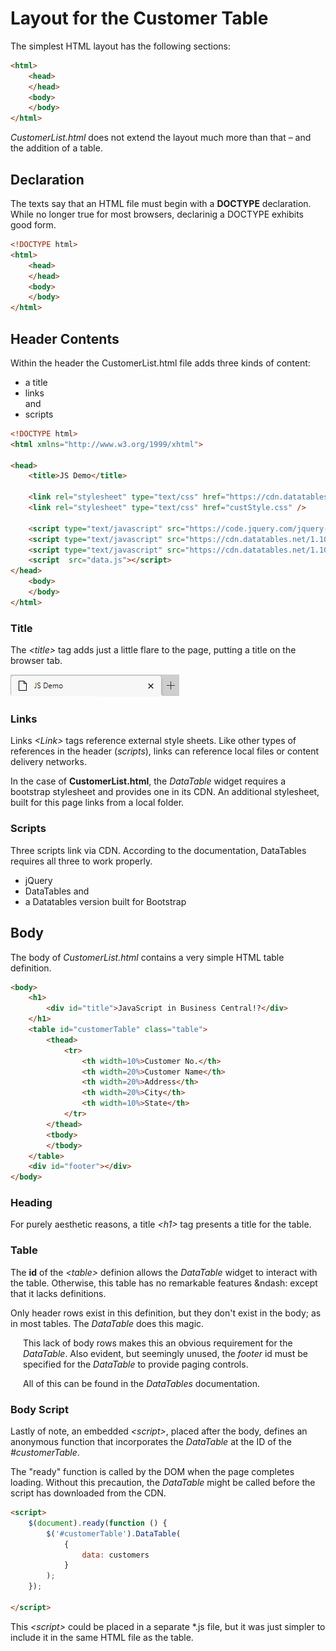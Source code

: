 # Layout for the Customer Table

The simplest HTML layout has the following sections:
```html
<html>
    <head>
    </head>
    <body>
    </body>
</html>
```
*CustomerList.html* does not extend the layout much more than that &ndash; and the addition of a table.

## <a name="declaration">Declaration</a>
The texts say that an HTML file must begin with a **DOCTYPE** declaration. While no longer true for most browsers, declarinig a DOCTYPE exhibits good form.

```html
<!DOCTYPE html>
<html>
    <head>
    </head>
    <body>
    </body>
</html>
```
## <a name="header">Header Contents</a>
Within the header the CustomerList.html file adds three kinds of content:

* a title
* links<br>
and
* scripts

```html
<!DOCTYPE html>
<html xmlns="http://www.w3.org/1999/xhtml">

<head>
    <title>JS Demo</title>

    <link rel="stylesheet" type="text/css" href="https://cdn.datatables.net/1.10.23/css/dataTables.bootstrap4.css" />
    <link rel="stylesheet" type="text/css" href="custStyle.css" />

    <script type="text/javascript" src="https://code.jquery.com/jquery-3.3.1.js"></script>
    <script type="text/javascript" src="https://cdn.datatables.net/1.10.23/js/jquery.dataTables.js"></script>
    <script type="text/javascript" src="https://cdn.datatables.net/1.10.23/js/dataTables.bootstrap4.js"></script>
    <script  src="data.js"></script>
</head>
    <body>
    </body>
</html>
```

### Title
The *\<title>* tag adds just a little flare to the page, putting a title on the browser tab.

![Tab Title](../../media/tabtitle.png)

### Links
Links *\<Link>* tags reference external style sheets. Like other types of references in the header (*scripts*), links can reference local files or content delivery networks.

In the case of **CustomerList.html**, the *DataTable* widget requires a bootstrap stylesheet and provides one in its CDN. An additional stylesheet, built for this page links from a local folder.

### Scripts
Three scripts link via CDN. According to the documentation, DataTables requires all three to work properly. 

* jQuery
* DataTables
and
* a Datatables version built for Bootstrap

## <a name="body">Body</a>
The body of *CustomerList.html* contains a very simple HTML table definition.

``` html
<body>
    <h1>
        <div id="title">JavaScript in Business Central!?</div>
    </h1>
    <table id="customerTable" class="table">
        <thead>
            <tr>
                <th width=10%>Customer No.</th>
                <th width=20%>Customer Name</th>
                <th width=20%>Address</th>
                <th width=20%>City</th>
                <th width=10%>State</th>
            </tr>
        </thead>
        <tbody>
        </tbody>
    </table>
    <div id="footer"></div>
</body>
```

### Heading
For purely aesthetic reasons, a title *\<h1>* tag presents a title for the table.

### Table
The **id** of the *\<table>* definion allows the *DataTable* widget to interact with the table. Otherwise, this table has no remarkable features &ndash: except that it lacks definitions.

Only header rows exist in this definition, but they don't exist in the body; as in most tables. The *DataTable* does this magic.

<div style="margin-left:20px;">This lack of body rows makes this an obvious requirement for the <i>DataTable</i>. Also evident, but seemingly unused, the <i>footer</i> id must be specified for the <i>DataTable</i> to provide paging controls.

All of this can be found in the <i>DataTables</i> documentation.</div>

### Body Script

Lastly of note, an embedded *\<script>*, placed after the body, defines an anonymous function that incorporates the *DataTable* at the ID of the *#customerTable*.

The "ready" function is called by the DOM when the page completes loading. Without this precaution, the *DataTable* might be called before the script has downloaded from the CDN.

```html
<script>
    $(document).ready(function () {
        $('#customerTable').DataTable(
            {
                data: customers
            }
        );
    });
    
</script>
```

This *\<script>* could be placed in a separate \*.js file, but it was just simpler to include it in the same HTML file as the table.


